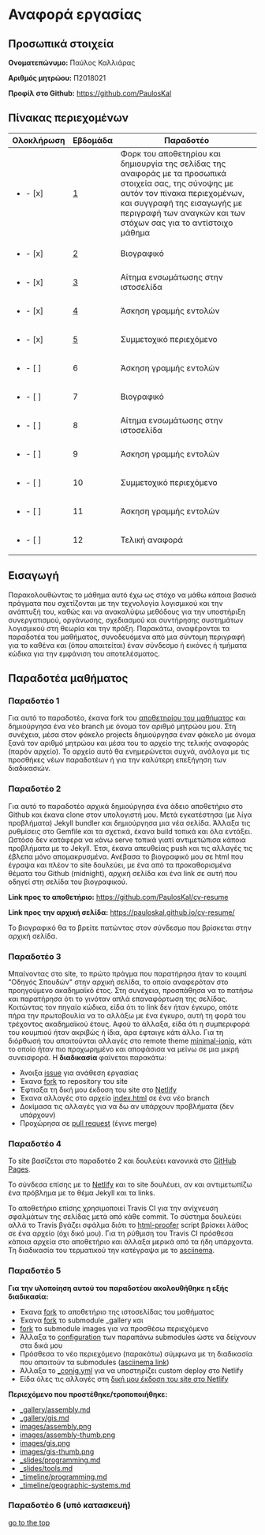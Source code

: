 # Αναφορά εργασίας


## Προσωπικά στοιχεία

**Ονοματεπώνυμο:** Παύλος Καλλιάρας

**Αριθμός μητρώου:** Π2018021

**Προφίλ στο Github:** https://github.com/PaulosKal


## Πίνακας περιεχομένων

| Ολοκλήρωση | Εβδομάδα | Παραδοτέο |
| --- | --- | --- |
| <ul><li>- [x] </li></ul> | [1](#Παραδοτέο-1) | Φορκ του αποθετηρίου και δημιουργία της σελίδας της αναφοράς με τα προσωπικά στοιχεία σας, της σύνοψης με αυτόν τον πίνακα περιεχομένων, και συγγραφή της εισαγωγής με περιγραφή των αναγκών και των στόχων σας για το αντίστοιχο μάθημα |
| <ul><li>- [x] </li></ul> | [2](#Παραδοτέο-2) | Βιογραφικό |
| <ul><li>- [x] </li></ul> | [3](#Παραδοτέο-3) | Αίτημα ενσωμάτωσης στην ιστοσελίδα |
| <ul><li>- [x] </li></ul> | [4](#Παραδοτέο-4) | Άσκηση γραμμής εντολών |
| <ul><li>- [x] </li></ul> | [5](#Παραδοτέο-5) | Συμμετοχικό περιεχόμενο |
| <ul><li>- [ ] </li></ul> | 6 | Άσκηση γραμμής εντολών |
| <ul><li>- [ ] </li></ul> | 7 | Βιογραφικό |
| <ul><li>- [ ] </li></ul> | 8 | Αίτημα ενσωμάτωσης στην ιστοσελίδα |
| <ul><li>- [ ] </li></ul> | 9 | Άσκηση γραμμής εντολών |
| <ul><li>- [ ] </li></ul> | 10 | Συμμετοχικό περιεχόμενο |
| <ul><li>- [ ] </li></ul> | 11 | Άσκηση γραμμής εντολών |
| <ul><li>- [ ] </li></ul> | 12 | Τελική αναφορά |


## Εισαγωγή

Παρακολουθώντας το μάθημα αυτό έχω ως στόχο να μάθω κάποια βασικά πράγματα που σχετίζονται με την τεχνολογία λογισμικού και την ανάπτυξή του, καθώς και να ανακαλύψω μεθόδους για την υποστήριξη συνεργατισμού, οργάνωσης, σχεδιασμού και συντήρησης συστημάτων λογισμικού στη θεωρία και την πράξη. Παρακάτω, αναφέρονται τα παραδοτέα του μαθήματος, συνοδευόμενα από μια σύντομη περιγραφή για το καθένα και (όπου απαιτείται) έναν σύνδεσμο ή εικόνες ή τμήματα κώδικα για την εμφάνιση του αποτελέσματος.



## Παραδοτέα μαθήματος


### Παραδοτέο 1

Για αυτό το παραδοτέο, έκανα fork του [αποθετηρίου του μαθήματος](https://github.com/courses-ionio/sw) και δημιούργησα ένα νέο branch με όνομα τον αριθμό μητρώου μου. Στη συνέχεια, μέσα στον φάκελο projects δημιούργησα έναν φάκελο με όνομα ξανά τον αριθμό μητρώου και μέσα του το αρχείο της τελικής αναφοράς (παρόν αρχείο). Το αρχείο αυτό θα ενημερώνεται συχνά, ανάλογα με τις προσθήκες νέων παραδοτέων ή για την καλύτερη επεξήγηση των διαδικασιών.


### Παραδοτέο 2

Για αυτό το παραδοτέο αρχικά δημιούργησα ένα άδειο αποθετήριο στο Github και έκανα clone στον υπολογιστή μου. Μετά εγκατέστησα (με λίγα προβλήματα) Jekyll bundler και δημιούργησα μια νέα σελίδα. Άλλαξα τις ρυθμίσεις στο Gemfile και τα σχετικά, έκανα build τοπικά και όλα εντάξει. Ωστόσο δεν κατάφερα να κάνω serve τοπικά γιατί αντιμετώπισα κάποια προβλήματα με το Jekyll. Έτσι, έκανα απευθείας push και τις αλλαγές τις έβλεπα μόνο απομακρυσμένα. Ανέβασα το βιογραφικό μου σε html που έγραψα και πλέον το site δουλεύει, με ένα από τα προκαθορισμένα θέματα του Github (midnight), αρχική σελίδα και ένα link σε αυτή που οδηγεί στη σελίδα του βιογραφικού.

**Link προς το αποθετήριο:** https://github.com/PaulosKal/cv-resume

**Link προς την αρχική σελίδα:** https://pauloskal.github.io/cv-resume/

Το βιογραφικό θα το βρείτε πατώντας στον σύνδεσμο που βρίσκεται στην αρχική σελίδα.


### Παραδοτέο 3

Μπαίνοντας στο site, το πρώτο πράγμα που παρατήρησα ήταν το κουμπί "Οδηγός Σπουδών" στην αρχική σελίδα, το οποίο αναφερόταν στο προηγούμενο ακαδημαϊκό έτος. Στη συνέχεια, προσπάθησα να το πατήσω και παρατήρησα ότι το γινόταν απλά επαναφόρτωση της σελίδας. Κοιτώντας τον πηγαίο κώδικα, είδα ότι το link δεν ήταν έγκυρο, οπότε πήρα την πρωτοβουλία να το αλλάξω με ένα έγκυρο, αυτή τη φορά του τρέχοντος ακαδημαϊκού έτους. Αφού το άλλαξα, είδα ότι η συμπεριφορά του κουμπιού ήταν ακριβώς ή ίδια, άρα έφταιγε κάτι άλλο. Για τη διόρθωσή του απαιτούνται αλλαγές στο remote theme [minimal-ionio](https://github.com/ioniodi/minimal-ionio), κάτι το οποίο ήταν πιο προχωρημένο και αποφάσισα να μείνω σε μια μικρή συνεισφορά. Η **διαδικασία** φαίνεται παρακάτω:

- Άνοιξα [issue](https://github.com/ioniodi/sitegr/issues/32) για ανάθεση εργασίας
- Έκανα [fork](https://github.com/PaulosKal/sitegr) το repository του site
- Έφτιαξα τη δική μου έκδοση του site στο [Netlify](https://compassionate-banach-64b6db.netlify.app)
- Έκανα αλλαγές στο αρχείο [index.html](https://github.com/PaulosKal/sitegr/commit/0fbd8420d4a58925bd13403bb070f486a73933e8) σε ένα νέο branch
- Δοκίμασα τις αλλαγές για να δω αν υπάρχουν προβλήματα (δεν υπάρχουν)
- Προχώρησα σε [pull request](https://github.com/ioniodi/sitegr/pull/44) (έγινε merge)


### Παραδοτέο 4

Το site βασίζεται στο παραδοτέο 2 και δουλεύει κανονικά στο [GitHub Pages](https://pauloskal.github.io/cv-resume/).

Το σύνδεσα επίσης με το [Netlify](https://focused-northcutt-6f1e2c.netlify.app) και το site δουλέυει, αν και αντιμετωπίζω ένα πρόβλημα με το θέμα Jekyll και τα links.

Το αποθετήριο επίσης χρησιμοποιεί Travis CI για την ανίχνευση σφαλμάτων της σελίδας μετά από κάθε commit. Το σύστημα δουλεύει αλλά το Travis βγάζει σφάλμα διότι το [html-proofer](https://github.com/gjtorikian/html-proofer) script βρίσκει λάθος σε ένα αρχείο (όχι δικό μου). Για τη ρύθμιση του Travis CI πρόσθεσα κάποια αρχεία στο αποθετήριο και άλλαξα μερικά από τα ήδη υπάρχοντα. Τη διαδικασία του τερματικού την κατέγραψα με το [asciinema](https://asciinema.org/a/398413).


### Παραδοτέο 5

**Για την υλοποίηση αυτού του παραδοτέου ακολουθήθηκε η εξής διαδικασία:**

- Έκανα [fork](https://github.com/PaulosKal/site) το αποθετήριο της ιστοσελίδας του μαθήματος
- Έκανα [fork](https://github.com/PaulosKal/_gallery/tree/ab50417eb8905c86aef68b9a7a91e02c3275e1c0) το submodule _gallery και
- [fork](https://github.com/PaulosKal/images/tree/aab356a8e64db33662ab30c23a82923c2b264e08) το submodule images για να προσθέσω περιεχόμενο
- Άλλαξα το [configuration](https://github.com/PaulosKal/site/commit/dfeffbd53dd0cf64d0c586785bf39de0b7df59da) των παραπάνω submodules ώστε να δείχνουν στα δικά μου
- Πρόσθεσα το νέο περιεχόμενο (παρακάτω) σύμφωνα με τη διαδικασία που απαιτούν τα submodules ([asciinema link](https://asciinema.org/a/401093))
- Άλλαξα το [_conig.yml](https://github.com/PaulosKal/site/commit/9d8fd17dbe9773502983d54a6def55b8cd734088) για να υποστηρίζει custom deploy στο Netlify
- Είδα όλες τις αλλαγές στη [δική μου έκδοση του site στο Netlify](https://6057fdc7fc8a06d65444c72d--gracious-shannon-ea8d87.netlify.app/)

**Περιεχόμενο που προστέθηκε/τροποποιήθηκε:**

- [_gallery/assembly.md](https://github.com/PaulosKal/_gallery/blob/ab50417eb8905c86aef68b9a7a91e02c3275e1c0/assembly.md)
- [_gallery/gis.md](https://github.com/PaulosKal/_gallery/blob/ab50417eb8905c86aef68b9a7a91e02c3275e1c0/gis.md)
- [images/assembly.png](https://github.com/PaulosKal/images/blob/aab356a8e64db33662ab30c23a82923c2b264e08/assembly.png)
- [images/assembly-thumb.png](https://github.com/PaulosKal/images/blob/aab356a8e64db33662ab30c23a82923c2b264e08/assembly-thumb.png)
- [images/gis.png](https://github.com/PaulosKal/images/blob/aab356a8e64db33662ab30c23a82923c2b264e08/gis.png)
- [images/gis-thumb.png](https://github.com/PaulosKal/images/blob/aab356a8e64db33662ab30c23a82923c2b264e08/gis-thumb.png)
- [_slides/programming.md](https://github.com/PaulosKal/site/blob/master/_slides/programming.md)
- [_slides/tools.md](https://github.com/PaulosKal/site/blob/master/_slides/tools.md)
- [_timeline/programming.md](https://github.com/PaulosKal/site/blob/master/_timeline/programming.md)
- [_timeline/geographic-systems.md](https://github.com/PaulosKal/site/blob/master/_timeline/geographic-systems.md)


### Παραδοτέο 6 (υπό κατασκευή)

[go to the top](#Αναφορά-εργασίας)

